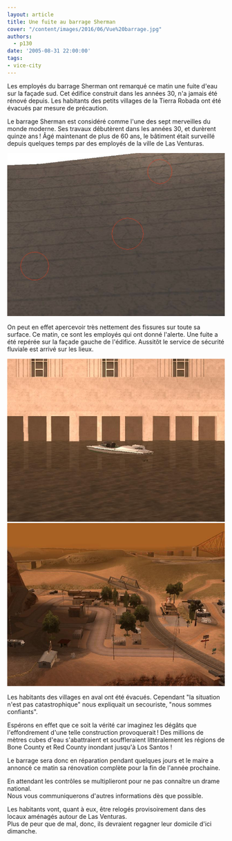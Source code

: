 ```yaml
---
layout: article
title: Une fuite au barrage Sherman
cover: "/content/images/2016/06/Vue%20barrage.jpg"
authors:
  - p130
date: '2005-08-31 22:00:00'
tags:
- vice-city
---
```


Les employés du barrage Sherman ont remarqué ce matin une fuite d'eau sur la façade sud. Cet édifice construit dans les années 30, n'a jamais été rénové depuis. Les habitants des petits villages de la Tierra Robada ont été évacués par mesure de précaution.

Le barrage Sherman est considéré comme l'une des sept merveilles du monde moderne. Ses travaux débutèrent dans les années 30, et durèrent quinze ans ! Âgé maintenant de plus de 60 ans, le bâtiment était surveillé depuis quelques temps par des employés de la ville de Las Venturas.

![](/content/images/2005/01/fissure.jpg)

On peut en effet apercevoir très nettement des fissures sur toute sa surface. Ce matin, ce sont les employés qui ont donné l'alerte. Une fuite a été repérée sur la façade gauche de l'édifice. Aussitôt le service de sécurité fluviale est arrivé sur les lieux.

![](/content/images/2005/01/garde%20cote.jpg)
![](/content/images/2005/01/Vilage%20robada.jpg)

Les habitants des villages en aval ont été évacués. Cependant "la situation n'est pas catastrophique" nous expliquait un secouriste, "nous sommes confiants".

Espérons en effet que ce soit la vérité car imaginez les dégâts que l'effondrement d'une telle construction provoquerait ! Des millions de mètres cubes d'eau s'abattraient et souffleraient littéralement les régions de Bone County et Red County inondant jusqu'à Los Santos !

Le barrage sera donc en réparation pendant quelques jours et le maire a annoncé ce matin sa rénovation complète pour la fin de l'année prochaine.

En attendant les contrôles se multiplieront pour ne pas connaître un drame national.  
Nous vous communiquerons d'autres informations dès que possible.

Les habitants vont, quant à eux, être relogés provisoirement dans des locaux aménagés autour de Las Venturas.  
Plus de peur que de mal, donc, ils devraient regagner leur domicile d'ici dimanche.